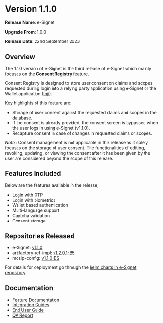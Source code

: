 # Version 1.1.0

**Release Name**: e-Signet

**Upgrade From**: 1.0.0

**Release Date**: 22nd September 2023

## Overview

The 1.1.0 version of e-Signet is the third release of e-Signet which mainly focuses on the **Consent Registry** feature.

Consent Registry is designed to store user consent on claims and scopes requested during login into a relying party application using e-Signet or the Wallet application ([Inji](https://docs.mosip.io/inji/)).

Key highlights of this feature are:

* Storage of user consent against the requested claims and scopes in the database.
* If the consent is already provided, the consent screen is bypassed when the user logs in using e-Signet (v1.1.0).
* Recapture consent in case of changes in requested claims or scopes.

_Note_ : Consent management is not applicable in this release as it solely focuses on the storage of user consent. The functionalities of editing, revoking, updating, or viewing the consent after it has been given by the user are considered beyond the scope of this release.

## Features Included

Below are the features available in the release,

* Login with OTP
* Login with biometrics
* Wallet based authentication
* Multi-language support
* Captcha validation
* Consent storage

## Repositories Released
* e-Signet: [v1.1.0](https://github.com/mosip/esignet/tree/v1.1.0)
* artifactory-ref-impl: [v1.2.0.1-B5](https://github.com/mosip/artifactory-ref-impl/tree/v1.2.0.1-B5)
* mosip-config: [v1.1.0-ES](https://github.com/mosip/mosip-config/releases/tag/v1.1.0-ES)

For details for deployment go through the [helm charts in e-Signet repository](https://github.com/mosip/esignet/tree/v1.1.0/helm).

## Documentation

* [Feature Documentation](../../overview/features/README.md)
* [Integration Guides](../../integration-guides/README.md)
* [End User Guide](../../end-user-guide/README.md)
* [QA Report](test-report/README.md)
